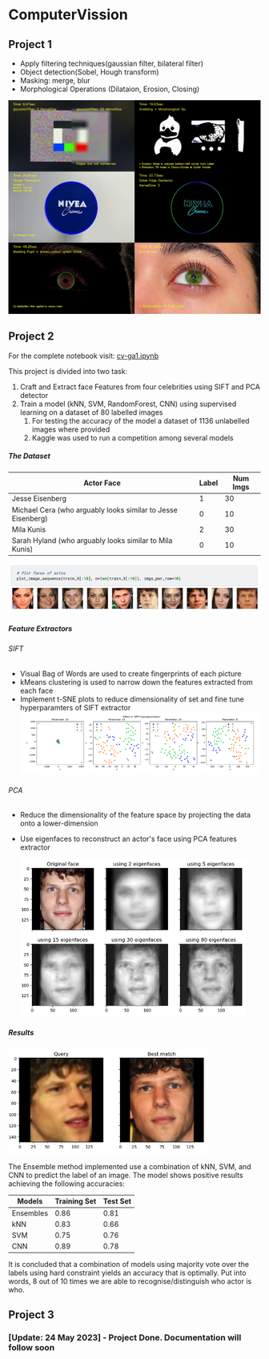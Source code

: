 # ComputerVission
## Project 1 
- Apply filtering techniques(gaussian filter, bilateral filter)
- Object detection(Sobel, Hough transform) 
- Masking: merge, blur
- Morphological Operations (Dilataion, Erosion, Closing)

![alt text](https://github.com/danilotpnta/ComputerVission/blob/main/preject1.jpg)

## Project 2 
For the complete notebook visit: [cv-ga1.ipynb](https://github.com/danilotpnta/ComputerVission/blob/main/cv-ga1.ipynb)

This project is divided into two task:

1. Craft and Extract face Features from four celebrities using SIFT and PCA detector
2. Train a model (kNN, SVM, RandomForest, CNN) using supervised learning on a dataset of 80 labelled images 
   1. For testing the accuracy of the model a dataset of 1136 unlabelled images where provided
   2. Kaggle was used to run a competition among several models 

##### The Dataset

| Actor Face                                                   | Label | Num Imgs |
| ------------------------------------------------------------ | ----- | -------- |
| Jesse Eisenberg                                              | 1     | 30       |
| Michael Cera (who arguably looks similar to Jesse Eisenberg) | 0     | 10       |
| Mila Kunis                                                   | 2     | 30       |
| Sarah Hyland (who arguably looks similar to Mila Kunis)      | 0     | 10       |

![alt text](https://github.com/danilotpnta/ComputerVission/blob/main/img/5.png)

##### Feature Extractors

###### SIFT

- Visual Bag of Words are used to create fingerprints of each picture
- kMeans clustering is used to narrow down the features extracted from each face
- Implement t-SNE plots to reduce dimensionality of set and fine tune hyperparamters of SIFT extractor
![alt text](https://github.com/danilotpnta/ComputerVission/blob/main/img/8.png)

###### PCA
- Reduce the dimensionality of the feature space by projecting the data onto a lower-dimension
- Use eigenfaces to reconstruct an actor's face using PCA features extractor

   <img src="https://github.com/danilotpnta/ComputerVission/blob/main/img/6.png" alt="8" width="450" />


##### Results

   <img src="https://github.com/danilotpnta/ComputerVission/blob/main/img/7.png" alt="8" width="400" />

The Ensemble method implemented use a combination of kNN, SVM, and CNN to predict the label of an image. The model shows positive results achieving the following accuracies: 

| Models    | Training Set | Test Set |
| --------- | ------------ | -------- |
| Ensembles | 0.86         | 0.81     |
| kNN       | 0.83         | 0.66     |
| SVM       | 0.75         | 0.76     |
| CNN       | 0.89         | 0.78     |

It is concluded that a combination of models using majority vote over the labels using hard constraint yields an accuracy that is optimally. Put into words, 8 out of 10 times we are able to recognise/distinguish who actor is who.


## Project 3 
### [Update: 24 May 2023] - Project Done. Documentation will follow soon

